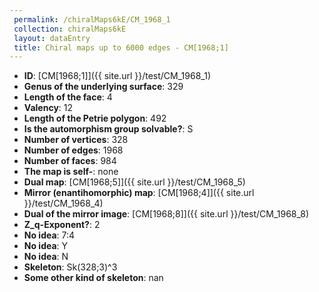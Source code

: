 ```yaml
--- 
 permalink: /chiralMaps6kE/CM_1968_1 
 collection: chiralMaps6kE
 layout: dataEntry
 title: Chiral maps up to 6000 edges - CM[1968;1]
---
```


- **ID**: [CM[1968;1]]({{ site.url }}/test/CM_1968_1)
- **Genus of the underlying surface**: 329
- **Length of the face**: 4
- **Valency**: 12
- **Length of the Petrie polygon**: 492
- **Is the automorphism group solvable?**: S
- **Number of vertices**: 328
- **Number of edges**: 1968
- **Number of faces**: 984
- **The map is self-**: none
- **Dual map**: [CM[1968;5]]({{ site.url }}/test/CM_1968_5)
- **Mirror (enantihomorphic) map**: [CM[1968;4]]({{ site.url }}/test/CM_1968_4)
- **Dual of the mirror image**: [CM[1968;8]]({{ site.url }}/test/CM_1968_8)
- **Z_q-Exponent?**: 2
- **No idea**:  7:4
- **No idea**: Y
- **No idea**: N
- **Skeleton**: Sk(328;3)^3
- **Some other kind of skeleton**: nan
